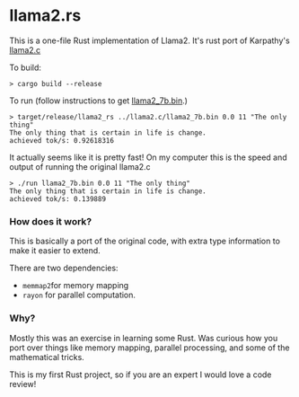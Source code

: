 # llama2.rs

This is a one-file Rust implementation of Llama2.
It's rust port of Karpathy's [llama2.c](https://github.com/karpathy/llama2.c)

To build:

```
> cargo build --release
```

To run (follow instructions to get [llama2_7b.bin](https://github.com/karpathy/llama2.c).)

```
> target/release/llama2_rs ../llama2.c/llama2_7b.bin 0.0 11 "The only thing"
The only thing that is certain in life is change.
achieved tok/s: 0.92618316

```

It actually seems like it is pretty fast! On my computer this is the speed and output of running the original llama2.c

```
> ./run llama2_7b.bin 0.0 11 "The only thing"
The only thing that is certain in life is change.
achieved tok/s: 0.139889
```

### How does it work?

This is basically a port of the original code, with extra type information to make it easier to extend. 

There are two dependencies: 
* `memmap2`for memory mapping
* `rayon` for parallel computation. 

### Why? 

Mostly this was an exercise in learning some Rust. Was curious how you port over things like memory mapping, parallel processing, and some of the mathematical tricks. 

This is my first Rust project, so if you are an expert I would love a code review!
